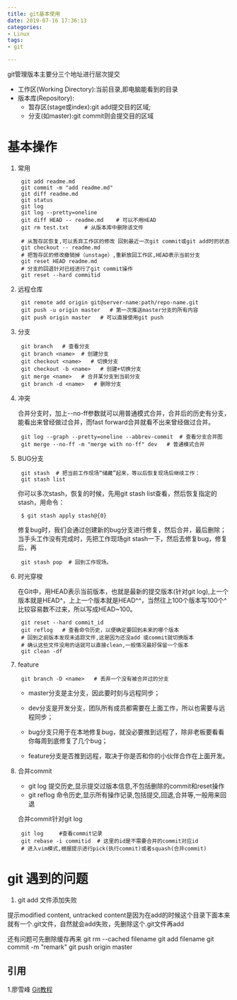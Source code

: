 ```yaml
---
title: git基本使用
date: 2019-07-16 17:36:13
categories:
- Linux
tags:
- git

---
```


git管理版本主要分三个地址进行层次提交
- 工作区(Working Directory):当前目录,即电脑能看到的目录
- 版本库(Repository):
    - 暂存区(stage或index):git add提交目的区域;
    - 分支(如master):git commit则会提交目的区域

基本操作
===
1. 常用

		git add readme.md
		git commit -m "add readme.md"
		git diff readme.md          
		git status     
		git log         
		git log --pretty=oneline
		git diff HEAD -- readme.md    # 可以不用HEAD
		git rm test.txt     # 从版本库中删除该文件
		
		# 从暂存区恢复,可以丢弃工作区的修改 回到最近一次git commit或git add时的状态
		git checkout -- readme.md   
		# 把暂存区的修改撤销掉（unstage）,重新放回工作区,HEAD表示当前分支
		git reset HEAD readme.md    
		# 分支的回退针对已经进行了git commit操作
		git reset --hard commitid

2. 远程仓库

		git remote add origin git@server-name:path/repo-name.git
		git push -u origin master   # 第一次推送master分支的所有内容
		git push origin master   # 可以直接使用git push
3. 分支

		git branch   # 查看分支
		git branch <name>  # 创建分支
		git checkout <name>   # 切换分支
		git checkout -b <name>   # 创建+切换分支
		git merge <name>   # 合并某分支到当前分支
		git branch -d <name>   # 删除分支
4. 冲突

	合并分支时，加上--no-ff参数就可以用普通模式合并，合并后的历史有分支，能看出来曾经做过合并，而fast forward合并就看不出来曾经做过合并。

		git log --graph --pretty=oneline --abbrev-commit  # 查看分支合并图
		git merge --no-ff -m "merge with no-ff" dev   # 普通模式合并
5. BUG分支

		git stash  # 把当前工作现场“储藏”起来，等以后恢复现场后继续工作：
		git stash list 
	你可以多次stash，恢复的时候，先用git stash list查看，然后恢复指定的stash，用命令：

		$ git stash apply stash@{0}
	修复bug时，我们会通过创建新的bug分支进行修复，然后合并，最后删除；
	当手头工作没有完成时，先把工作现场git stash一下，然后去修复bug，修复后，再
		
		git stash pop  # 回到工作现场。
6. 时光穿梭
		
	在Git中，用HEAD表示当前版本，也就是最新的提交版本(针对git log),上一个版本就是HEAD^，上上一个版本就是HEAD^^，当然往上100个版本写100个^比较容易数不过来，所以写成HEAD~100。

		git reset --hard commit_id  
		git reflog   # 查看命令历史，以便确定要回到未来的哪个版本
		# 回到之前版本发现未追踪文件,这是因为还没add 或commit就切换版本
		# 确认这些文件没用的话就可以直接clean,一般情况最好保留一个版本
		git clean -df  
7. feature

		git branch -D <name>   # 丢弃一个没有被合并过的分支
	- master分支是主分支，因此要时刻与远程同步；

	- dev分支是开发分支，团队所有成员都需要在上面工作，所以也需要与远程同步；

	- bug分支只用于在本地修复bug，就没必要推到远程了，除非老板要看看你每周到底修复了几个bug；

	- feature分支是否推到远程，取决于你是否和你的小伙伴合作在上面开发。

8. 合并commit
    - git log 提交历史,显示提交过版本信息,不包括删除的commit和reset操作
    - git reflog 命令历史,显示所有操作记录,包括提交,回退,合并等,一般用来回退
    
    合并commit针对git log
        
        git log     #查看commit记录
        git rebase -i commitid  # 这里的id是不需要合并的commit对应id
        # 进入vim模式,根据提示进行pick(执行commit)或者squash(合并commit)

git 遇到的问题
===

1. git add 文件添加失败

提示modified content, untracked content是因为在add的时候这个目录下面本来就有一个.git文件，自然就会add失败，先删除这个.git文件再add

还有问题可先删除缓存再来
	git rm --cached filename
	git add filename
	git commit -m "remark"
	git push origin master

引用
---
1.廖雪峰 [Git教程](https://www.liaoxuefeng.com/wiki/896043488029600)